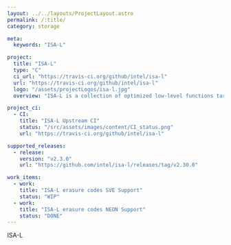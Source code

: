 ```yaml
---
layout: ../../layouts/ProjectLayout.astro
permalink: /:title/
category: storage

meta:
  keywords: "ISA-L"

project:
  title: "ISA-L"
  type: "C"
  ci_url: "https://travis-ci.org/github/intel/isa-l"
  url: "https://travis-ci.org/github/intel/isa-l"
  logo: "/assets/projectLogos/isa-l.jpg"
  overview: "ISA-L is a collection of optimized low-level functions targeting storage applications."

project_ci:
  - CI:
    title: "ISA-L Upstream CI"
    status: "/src/assets/images/content/CI_status.png"
    url: "https://travis-ci.org/github/intel/isa-l"

supported_releases:
  - release:
    version: "v2.3.0"
    url: "https://github.com/intel/isa-l/releases/tag/v2.30.0"

work_items:
  - work:
    title: "ISA-L erasure codes SVE Support"
    status: "WIP"
  - work:
    title: "ISA-L erasure codes NEON Support"
    status: "DONE"
---
```


<p>ISA-L</p>
